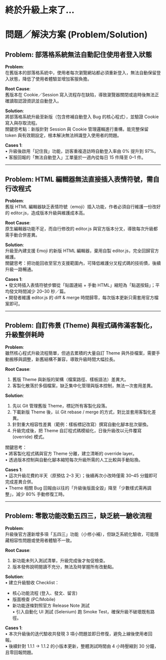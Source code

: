 # 終於升級上來了…

# 問題／解決方案 (Problem/Solution)

## Problem: 部落格系統無法自動記住使用者登入狀態  
**Problem**:  
在舊版本的部落格系統中，使用者每次瀏覽網站都必須重新登入，無法自動保留登入狀態，降低了使用者體驗並增加客服負擔。

**Root Cause**:  
舊版本在 Cookie／Session 寫入流程存在缺陷，導致瀏覽器關閉或逾時後無法正確讀取認證資訊並自動登入。

**Solution**:  
將部落格系統升級至新版（包含修補自動登入 Bug 的核心程式），並驗證 Cookie 寫入與存取流程。  
關鍵思考點：新版針對 Session 與 Cookie 管理邏輯進行重構，能完整保留 token 與有效期設定，根本解決無法辨識登入使用者的問題。

**Cases 1**:  
• 升級後啟用「記住我」功能，訪客重複造訪時自動登入率由 0% 提升到 97%。  
• 客服回報的「無法自動登入」工單量於一週內從每日 15 件降至 0–1 件。  

---

## Problem: HTML 編輯器無法直接插入表情符號，需自行改程式  
**Problem**:  
舊版 HTML 編輯器缺乏表情符號（emoji）插入功能，作者必須自行維護一份改好的 editor.js，造成版本升級與維護成本高。

**Root Cause**:  
原生編輯器功能不足，而自行修改的 editor.js 與官方版本分叉，導致每次升級都需手動合併差異。

**Solution**:  
升級至內建支援 Emoji 的新版 HTML 編輯器，棄用自製 editor.js，完全回歸官方維護。  
關鍵思考：把功能回收至官方支援範圍內，可降低維護分叉程式碼的技術債，後續升級一路暢通。

**Cases 1**:  
• 發文時插入表情符號步驟從「貼圖連結 + 手動 HTML」縮短為「點選按鈕」；平均發文時間減少 20–30 秒／篇。  
• 開發者維護 editor.js 的 diff & merge 時間歸零，每次版本更新只需套用官方檔案即可。

---

## Problem: 自訂佈景 (Theme) 與程式碼佈滿客製化，升級整併耗時  
**Problem**:  
雖然核心程式升級流程簡單，但過去累積的大量自訂 Theme 與外掛檔案，需要手動搬移與調整，新舊結構不兼容，導致升級時間大幅拉長。

**Root Cause**:  
1. 舊版 Theme 與新版的架構（檔案路徑、樣板語法）差異大。  
2. 客製化散落於多個檔案，缺乏集中化管理與版本控制，無法一次套用差異。  

**Solution**:  
1. 先以 Git 管理舊版 Theme，標記所有客製化段落。  
2. 下載新版 Theme 後，以 Git rebase / merge 的方式，對比並套用客製化差異。  
3. 針對重大相容性差異（範例：樣板標記改寫）撰寫自動化腳本批次替換。  
4. 升級完成後，把 Theme 自訂程式碼模組化，日後升級改以元件覆寫 (override) 模式。  

關鍵思考：  
• 將客製化程式碼與官方 Theme 分離，建立清晰的 override layer。  
• 透過版本控制與自動化腳本縮短每次升級所需的人工比較與手動貼換。  

**Cases 1**:  
• 這次升級花費約半天（原預估 2–3 天）；後續再次小改時僅需 30–45 分鐘即可完成差異合併。  
• Theme 相關 Bug 回報由以往的「升級後版面全毀」降至「少數樣式需再調整」，減少 80% 手動修復工時。  

---

## Problem: 零散功能改動五四三，缺乏統一驗收流程  
**Problem**:  
升級後官方還新增多項「五四三」功能（小修小補），但缺乏系統化驗收，可能隱藏相容性問題或使用者體驗不一致。

**Root Cause**:  
1. 新功能未列入測試清單，升級完成後才匆促檢查。  
2. 版本發佈說明閱讀不充分，無法及時掌握所有改動點。  

**Solution**:  
• 建立升級驗收 Checklist：  
  - 核心功能流程 (登入、發文、留言)  
  - 版面檢查 (PC/Mobile)  
  - 新功能逐條對照官方 Release Note 測試  
• 引入自動化 UI 測試 (Selenium) 跑 Smoke Test，確保升級不破壞既有路徑。  

**Cases 1**:  
• 本次升級後的迭代驗收共發現 3 項小問題並即日修復，避免上線後使用者回報。  
• 後續針對 1.1.1 → 1.1.2 的小版本更新，整體測試時間由 4 小時壓縮到 30 分鐘，且零回報問題。